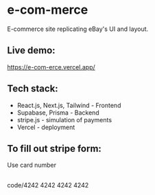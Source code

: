 # e-com-merce
E-commerce site replicating eBay's UI and layout. 

## Live demo:
https://e-com-erce.vercel.app/

## Tech stack:
* React.js, Next.js, Tailwind - Frontend 
* Supabase, Prisma - Backend
* stripe.js - simulation of payments
* Vercel - deployment

## To fill out stripe form:
Use card number 
##
<tab><tab>code/4242 4242 4242 4242

